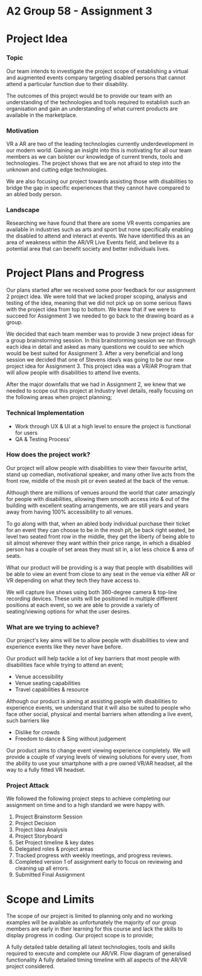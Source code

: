 # A2 Group 58 - Assignment 3

# Project Idea


### Topic
Our team intends to investigate the project scope of establishing a virtual and augmented events company targeting disabled persons that cannot attend a particular function due to their disability.

The outcomes of this project would be to provide our team with an understanding of the technologies and tools required to establish such an organisation and gain an understanding of what current products are available in the marketplace.

### Motivation 
VR a AR are two of the leading technologies currently underdevelopment in our modern world. Gaining an insight into this is motivating for all our team members as we can bolster our knowledge of current trends, tools and technologies. The project shows that we are not afraid to step into the unknown and cutting edge technologies.

We are also focusing our project towards assisting those with disabilities to bridge the gap in specific experiences that they cannot have compared to an abled body person.

### Landscape
Researching we have found that there are some VR events companies are available in industries such as arts and sport but none specifically enabling the disabled to attend and interact at events. We have identified this as an area of weakness within the AR/VR Live Events field, and believe its a potential area that can benefit society and better individuals lives.



# Project Plans and Progress

Our plans started after we received some poor feedback for our assignment 2 project idea. We were told that we lacked proper scoping, analysis and testing of the idea, meaning that we did not pick up on some serious flaws with the project idea from top to bottom. We knew that if we were to succeed for Assignment 3 we needed to go back to the drawing board as a group. 

We decided that each team member was to provide 3 new project ideas for a group brainstorming session. In this brainstorming session we ran through each idea in detail and asked as many questions we could to see which would be best suited for Assignment 3. After a very beneficial and long session we decided that one of Stevens idea’s was going to be our new project idea for Assignment 3. This project idea was a VR/AR Program that will allow people with disabilities to attend live events.

After the major downfalls that we had in Assignment 2, we knew that we needed to scope out this project at Industry level details, really focusing on the following areas when project planning; 

### Technical Implementation 
- Work through UX & UI at a high level to ensure the project is functional for users
- QA & Testing Process’

### How does the project work?

Our project will allow people with disabilities to view their favourite artist, stand up comedian, motivational speaker, and many other live acts from the front row, middle of the mosh pit or even seated at the back of the venue. 

Although there are millions of venues around the world that cater amazingly for people with disabilities, allowing them smooth access into & out of the building with excellent seating arrangements, we are still years and years away from having 100% accessibility to all venues. 

To go along with that, when an abled body individual purchase their ticket for an event they can choose to be in the mosh pit, be back right seated, be level two seated front row in the middle, they get the liberty of being able to sit almost wherever they want within their price range, in which a disabled person has a couple of set areas they must sit in, a lot less choice & area of seats.

What our product will be providing is a way that people with disabilities will be able to view an event from close to any seat in the venue via either AR or VR depending on what they tech they have access to. 

We will capture live shows using both 360-degree camera & top-line recording devices. These units will be positioned in multiple different positions at each event, so we are able to provide a variety of seating/viewing options for what the user desires. 


### What are we trying to achieve?

Our project's key aims will be to allow people with disabilities to view and experience events like they never have before. 

Our product will help tackle a lot of key barriers that most people with disabilities face while trying to attend an event; 

- Venue accessibility 
- Venue seating capabilities
- Travel capabilities & resource

Although our product is aiming at assisting people with disabilities to experience events, we understand that it will also be suited to people who face other social, physical and mental barriers when attending a live event, such barriers like

- Dislike for crowds 
- Freedom to dance & Sing without judgement 

Our product aims to change event viewing experience completely. We will provide a couple of varying levels of viewing solutions for every user, from the ability to use your smartphone with a pre owned VR/AR headset, all the way to a fully fitted VR headset. 

### Project Attack

We followed the following project steps to achieve completing our assignment on time and to a high standard we were happy with. 

1. Project Brainstorm Session
2. Project Decision
3. Project Idea Analysis 
4. Project Storyboard
5. Set Project timeline & key dates
6. Delegated roles & project areas 
7. Tracked progress with weekly meetings, and progress reviews. 
8. Completed version 1 of assignment early to focus on reviewing and cleaning up all errors. 
9. Submitted Final Assignment




# Scope and Limits
The scope of our project is limited to planning only and no working examples will be available as unfortunately the majority of our group members are early in their learning for this course and lack the skills to display progress in coding. Our project scope is to provide;

A fully detailed table detailing all latest technologies, tools and skills required to execute and complete our AR/VR.
Flow diagram of generalised functionality
A fully detailed timing timeline with all aspects of the AR/VR project considered.





